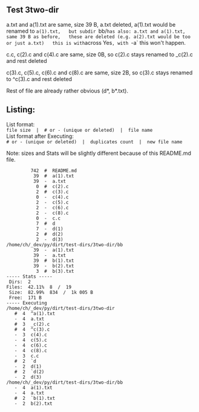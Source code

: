 ## Test 3two-dir

a.txt and a(1).txt are same, size 39 B, a.txt deleted, a(1).txt would be renamed to `a(1).txt,  
but subdir `bb/` has also: a.txt and a(1).txt, same 39 B as before,  
these are deleted (e.g. a(2).txt would be too or just a.txt)  
this is with `across Yes`, with `-a` this won't happen.

c.c, c(2).c and c(4).c are same, size 0B, so c(2).c stays renamed to _c(2).c and rest deleted

c(3).c, c(5).c, c(6).c and c(8).c are same, size 2B, so c(3).c stays renamed to ^c(3).c and rest deleted

Rest of file are already rather obvious (d*, b*.txt).

## Listing:
List format:  
`file size  |  # or - (unique or deleted)  |  file name`  
List format after Executing:  
`# or - (unique or deleted)  |  duplicates count  |  new file name`

Note: sizes and Stats will be slightly different because of this README.md file.

```
         742  #  README.md
          39  #  a(1).txt
          39  -  a.txt
           0  #  c(2).c
           2  #  c(3).c
           0  -  c(4).c
           2  -  c(5).c
           2  -  c(6).c
           2  -  c(8).c
           0  -  c.c
           7  #  d
           7  -  d(1)
           2  #  d(2)
           2  -  d(3)
/home/ch/_dev/py/dirt/test-dirs/3two-dir/bb
          39  -  a(1).txt
          39  -  a.txt
          39  #  b(1).txt
          39  -  b(2).txt
           3  #  b(3).txt
----- Stats -----
 Dirs:  2
Files:  42.11%  8  /  19
 Size:  82.99%  834  /  1k 005 B
 Free:  171 B
----- Executing
/home/ch/_dev/py/dirt/test-dirs/3two-dir
   #  4  ^a(1).txt
   -  4  a.txt
   #  3  _c(2).c
   #  4  ^c(3).c
   -  3  c(4).c
   -  4  c(5).c
   -  4  c(6).c
   -  4  c(8).c
   -  3  c.c
   #  2  `d
   -  2  d(1)
   #  2  `d(2)
   -  2  d(3)
/home/ch/_dev/py/dirt/test-dirs/3two-dir/bb
   -  4  a(1).txt
   -  4  a.txt
   #  2  `b(1).txt
   -  2  b(2).txt
```
